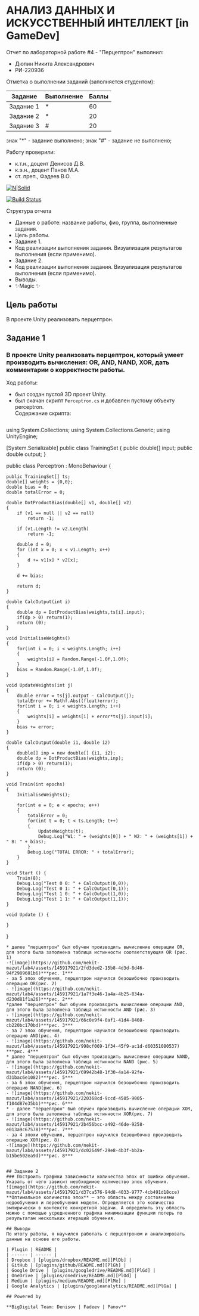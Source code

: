 # АНАЛИЗ ДАННЫХ И ИСКУССТВЕННЫЙ ИНТЕЛЛЕКТ [in GameDev]
Отчет по лабораторной работе #4 - "Перцептрон" выполнил:
- Дюпин Никита Александрович
- РИ-220936

Отметка о выполнении заданий (заполняется студентом):

| Задание | Выполнение | Баллы |
| ------ | ------ | ------ |
| Задание 1 | * | 60 |
| Задание 2 | * | 20 |
| Задание 3 | # | 20 |

знак "*" - задание выполнено; знак "#" - задание не выполнено;

Работу проверили:
- к.т.н., доцент Денисов Д.В.
- к.э.н., доцент Панов М.А.
- ст. преп., Фадеев В.О.

[![N|Solid](https://cldup.com/dTxpPi9lDf.thumb.png)](https://nodesource.com/products/nsolid)

[![Build Status](https://travis-ci.org/joemccann/dillinger.svg?branch=master)](https://travis-ci.org/joemccann/dillinger)

Структура отчета

- Данные о работе: название работы, фио, группа, выполненные задания.
- Цель работы.
- Задание 1.
- Код реализации выполнения задания. Визуализация результатов выполнения (если применимо).
- Задание 2.
- Код реализации выполнения задания. Визуализация результатов выполнения (если применимо).
- Выводы.
- ✨Magic ✨

## Цель работы
В проекте Unity реализовать перцептрон.

## Задание 1
### В проекте Unity реализовать перцептрон, который умеет производить вычисления: OR, AND, NAND, XOR, дать комментарии о корректности работы.
Ход работы:  
 * был создан пустой 3D проект Unity.  
 * был скачан скрипт ```Perceptron.cs``` и добавлен пустому объекту perceptron.  
   Содержание скрипта:
   ```c#
  using System.Collections;
using System.Collections.Generic;
using UnityEngine;

[System.Serializable]
public class TrainingSet
{
	public double[] input;
	public double output;
}

public class Perceptron : MonoBehaviour {

	public TrainingSet[] ts;
	double[] weights = {0,0};
	double bias = 0;
	double totalError = 0;

	double DotProductBias(double[] v1, double[] v2) 
	{
		if (v1 == null || v2 == null)
			return -1;
	 
		if (v1.Length != v2.Length)
			return -1;
	 
		double d = 0;
		for (int x = 0; x < v1.Length; x++)
		{
			d += v1[x] * v2[x];
		}

		d += bias;
	 
		return d;
	}

	double CalcOutput(int i)
	{
		double dp = DotProductBias(weights,ts[i].input);
		if(dp > 0) return(1);
		return (0);
	}

	void InitialiseWeights()
	{
		for(int i = 0; i < weights.Length; i++)
		{
			weights[i] = Random.Range(-1.0f,1.0f);
		}
		bias = Random.Range(-1.0f,1.0f);
	}

	void UpdateWeights(int j)
	{
		double error = ts[j].output - CalcOutput(j);
		totalError += Mathf.Abs((float)error);
		for(int i = 0; i < weights.Length; i++)
		{			
			weights[i] = weights[i] + error*ts[j].input[i]; 
		}
		bias += error;
	}

	double CalcOutput(double i1, double i2)
	{
		double[] inp = new double[] {i1, i2};
		double dp = DotProductBias(weights,inp);
		if(dp > 0) return(1);
		return (0);
	}

	void Train(int epochs)
	{
		InitialiseWeights();
		
		for(int e = 0; e < epochs; e++)
		{
			totalError = 0;
			for(int t = 0; t < ts.Length; t++)
			{
				UpdateWeights(t);
				Debug.Log("W1: " + (weights[0]) + " W2: " + (weights[1]) + " B: " + bias);
			}
			Debug.Log("TOTAL ERROR: " + totalError);
		}
	}

	void Start () {
		Train(8);
		Debug.Log("Test 0 0: " + CalcOutput(0,0));
		Debug.Log("Test 0 1: " + CalcOutput(0,1));
		Debug.Log("Test 1 0: " + CalcOutput(1,0));
		Debug.Log("Test 1 1: " + CalcOutput(1,1));		
	}
	
	void Update () {
		
	}
}
   ```  
 * далее "перцептрон" был обучен производить вычисление операции OR, для этого была заполнена таблица истинности соответствующяя OR (рис. 1)
   -![image](https://github.com/nekit-mazut/lab4/assets/145917921/2fd3ded2-15b8-4d3d-8d46-94f2989601b6)***рис. 1***
   - за 5 эпох обучения, перцептрон научился безошибочно производить операцию OR(рис. 2)
   - ![image](https://github.com/nekit-mazut/lab4/assets/145917921/1a7f3e46-1a4a-4b25-834a-d230d81f1a26)***рис. 2***  
 *далее "перцептрон" был обучен производить вычисление операции AND, для этого была заполнена таблица истинности AND (рис. 3)
   - ![image](https://github.com/nekit-mazut/lab4/assets/145917921/66c0e9f4-0af1-41d4-8408-cb220bc170bd)***рис. 3*** 
   - за 7 эпох обучения, перцептрон научился безошибочно производить операцию AND(рис. 4)
   - ![image](https://github.com/nekit-mazut/lab4/assets/145917921/998cf069-1f34-45f9-ac1d-d60351080537) ***рис. 4***   
 * далее "перцептрон" был обучен производить вычисление операции NAND, для этого была заполнена таблица истинности NAND (рис. 5)  
   - ![image](https://github.com/nekit-mazut/lab4/assets/145917921/69942b48-1f30-4a14-92fe-d31bac6e1082)***рис. 5***  
   - за 6 эпох обучения, перцептрон научился безошибочно производить операцию NAND(рис. 6)  
   - ![image](https://github.com/nekit-mazut/lab4/assets/145917921/220368cd-9ccd-4505-9005-f104d87e35bb)***рис. 6*** 
 * - далее "перцептрон" был обучен производить вычисление операции XOR, для этого была заполнена таблица истинности XOR(рис. 7)
   - ![image](https://github.com/nekit-mazut/lab4/assets/145917921/2b456bcc-a492-46de-9258-e013a9c67578)***рис. 7***
   - за 4 эпохи обучения, перцептрон научился безошибочно производить операцию XOR(рис. 8)
   -![image](https://github.com/nekit-mazut/lab4/assets/145917921/dc02649f-29e8-4b3f-bb2a-b15be502ea9d)***рис. 8***


## Задание 2  
### Построить графики зависимости количества эпох от ошибки обучения. Указать от чего зависит необходимое количество эпох обучения.  
![image](https://github.com/nekit-mazut/lab4/assets/145917921/d37ca576-94d8-4033-9777-4cb491d18cce)
**Оптимальное количество эпох** — это область между состояниями недообучения и переобучения модели. Определяется это количество эмпирически в контексте конкретной задачи. А определить эту область можно с помощью усредненного графика минимизации функции потерь по результатам нескольких итераций обучения.

## Выводы
По итогу работы, я научился работать с перцептроном и анализировать данные на основе его работы. 

| Plugin | README |
| ------ | ------ |
| Dropbox | [plugins/dropbox/README.md][PlDb] |
| GitHub | [plugins/github/README.md][PlGh] |
| Google Drive | [plugins/googledrive/README.md][PlGd] |
| OneDrive | [plugins/onedrive/README.md][PlOd] |
| Medium | [plugins/medium/README.md][PlMe] |
| Google Analytics | [plugins/googleanalytics/README.md][PlGa] |

## Powered by

**BigDigital Team: Denisov | Fadeev | Panov**
